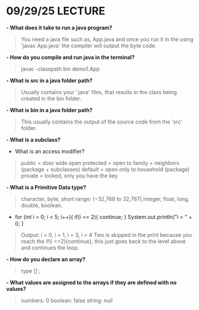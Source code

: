# 09/29/25 LECTURE

**- What does it take to run a java program?**
> You need a java file such as, App.java and once you run it in the using 'javac App.java' the compiler will output the byte code.

**- How do you compile and run java in the terminal?**
> javac -classpath bin demo1.App

**- What is src in a java folder path?**
> Usually contains your '.java' files, that results in the class being created in the bin folder.

**- What is bin in a java folder path?**
> This usually contains the output of the source code from the 'src' folder.

**- What is a subclass?**
<!-- > A class that is a child of a class. It inherits a class -->

- What is an access modifier?
> public = door wide open
> protected = open to family + neighbors (package + subclasses)
> default = open only to household (package)
> private = locked, only you have the key

**- What is a Primitive Data type?**
> character, byte, short range: (−32,768 to 32,767),integer, float, long, double, boolean. 

- for (int i = 0; i < 5; i++){
    if(i == 2){
        continue;
    }
    System.out.println("i = " + i);
}
> Output: i = 0, i = 1, i = 3, i = 4
> Two is skipped in the print because you reach the if(i ==2){continue}, this just goes back to the level above and continues the loop. 

**- How do you declare an array?**
> type [] <name>;
> 

**- What values are assigned to the arrays if they are defined with no values?**
> numbers: 0
> boolean: false
> string: null

